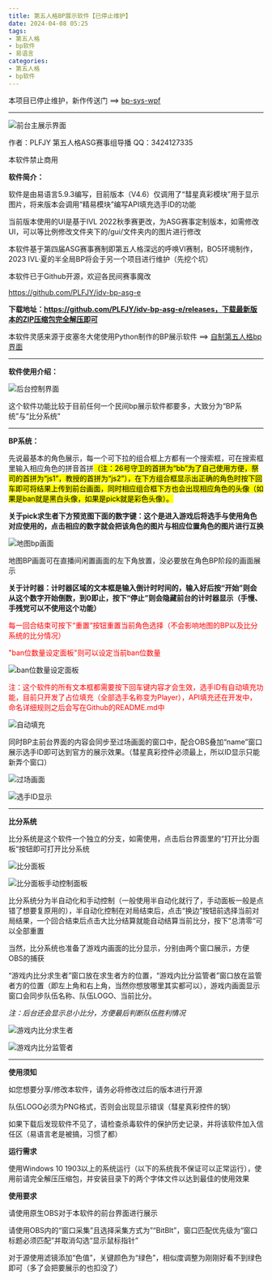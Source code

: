 ```yaml
---
title: 第五人格BP展示软件【已停止维护】
date: 2024-04-08 05:25
tags: 
- 第五人格
- bp软件
- 易语言
categories:
- 第五人格
- bp软件
---
```


本项目已停止维护，新作传送门 ==>
[bp-sys-wpf](https://blog.plfjy.top/2024/08/18/bp-sys-wpf/)

---

![](idv-bp-asg-e/1.webp "前台主展示界面")

作者：PLFJY  第五人格ASG赛事组导播  QQ：3424127335

本软件禁止商用

**软件简介：**

软件是由易语言5.9.3编写，目前版本（V4.6）仅调用了“彗星真彩模块”用于显示图片，将来版本会调用“精易模块”编写API填充选手ID的功能

当前版本使用的UI是基于IVL 2022秋季赛更改，为ASG赛事定制版本，如需修改UI，可以等比例修改文件夹下的/gui/文件夹内的图片进行修改

本软件基于第四届ASG赛事赛制即第五人格深远的呼唤VI赛制，BO5环境制作，2023 IVL·夏的半全局BP将会于另一个项目进行维护（先挖个坑）

本软件已于Github开源，欢迎各民间赛事魔改

https://github.com/PLFJY/idv-bp-asg-e

**下载地址：https://github.com/PLFJY/idv-bp-asg-e/releases，下载最新版本的ZIP压缩包完全解压即可**

本软件灵感来源于皮塞冬大佬使用Python制作的BP展示软件 ==> [自制第五人格bp界面](https://www.bilibili.com/opus/646596099450077185)

---

**软件使用介绍：**

![](idv-bp-asg-e/2.webp "后台控制界面")

这个软件功能比较于目前任何一个民间bp展示软件都要多，大致分为“BP系统”与“比分系统”

---

**BP系统：**

先说最基本的角色展示，每一个可下拉的组合框上方都有一个搜索框，可在搜索框里输入相应角色的拼音首拼<mark>（注：26号守卫的首拼为“bb”为了自己使用方便，祭司的首拼为“js1”，教授的首拼为“js2”），在下方组合框显示出正确的角色时按下回车即可将结果上传到前台画面，同时相应组合框下方也会出现相应角色的头像（如果是ban就是黑白头像，如果是pick就是彩色头像）。</mark>

**关于pick求生者下方预览图下面的数字键：这个是进入游戏后将选手与使用角色对应使用的，点击相应的数字就会把该角色的图片与相应位置角色的图片进行互换**

![](idv-bp-asg-e/3.webp "地图bp画面")

地图BP画面可在直播间闲置画面的左下角放置，没必要放在角色BP阶段的画面展示

**关于计时器：计时器区域的文本框是输入倒计时时间的，输入好后按“开始”则会从这个数字开始倒数，到0即止，按下“停止”则会隐藏前台的计时器显示（手慢、手残党可以不使用这个功能）**

<font color="red">每一回合结束可按下“重置“按钮重置当前角色选择（不会影响地图的BP以及比分系统的比分情况）

"ban位数量设定面板"则可以设定当前ban位数量</font>

![](idv-bp-asg-e/4.webp "ban位数量设定面板")

<font color="red">注：这个软件的所有文本框都需要按下回车键内容才会生效，选手ID有自动填充功能，目前只开发了占位填充（全部选手名称变为Player），API填充还在开发中，命名详细规则之后会写在Github的README.md中</font>

![](idv-bp-asg-e/5.webp "自动填充")

同时BP主前台界面的内容会同步至过场画面的窗口中，配合OBS叠加“name”窗口展示选手ID即可达到官方的展示效果。（彗星真彩控件必须最上，所以ID显示只能新弄个窗口）

![](idv-bp-asg-e/6.webp "过场画面")

![](idv-bp-asg-e/7.webp "选手ID显示")

---
**比分系统**

比分系统是这个软件一个独立的分支，如需使用，点击后台界面里的“打开比分面板“按钮即可打开比分系统

![](idv-bp-asg-e/8.webp "比分面板")

![](idv-bp-asg-e/9.webp "比分面板手动控制面板")

比分系统分为半自动化和手动控制（一般使用半自动化就行了，手动面板一般是点错了想要复原用的），半自动化控制在对局结束后，点击“换边”按钮前选择当前对局结果，一个回合结束后点击大比分结算就能自动结算当前比分，按下”总清零“可以全部重置

当然，比分系统也准备了游戏内画面的比分显示，分别由两个窗口展示，方便OBS的捕获

“游戏内比分求生者”窗口放在求生者方的位置，“游戏内比分监管者”窗口放在监管者方的位置（即左上角和右上角，当然你想放哪里其实都可以），游戏内画面显示窗口会同步队伍名称、队伍LOGO、当前比分。

*注：后台还会显示总小比分，方便最后判断队伍胜利情况*

![](idv-bp-asg-e/10.webp "游戏内比分求生者")

![](idv-bp-asg-e/11.webp "游戏内比分监管者")

---

**使用须知**

如您想要分享/修改本软件，请务必将修改过后的版本进行开源

队伍LOGO必须为PNG格式，否则会出现显示错误（彗星真彩控件的锅）

如果下载后发现软件不见了，请检查杀毒软件的保护历史记录，并将该软件加入信任区（易语言老是被搞，习惯了都）

**运行需求**

使用Windows 10 1903以上的系统运行（以下的系统我不保证可以正常运行），使用前请完全解压压缩包，并安装目录下的两个字体文件以达到最佳的使用效果

**使用要求**

请使用原生OBS对于本软件的前台界面进行展示

请使用OBS内的“窗口采集”且选择采集方式为”“BitBlt”，窗口匹配优先级为“窗口标题必须匹配”并取消勾选“显示鼠标指针”

对于源使用滤镜添加“色值”，关键颜色为“绿色”，相似度调整为刚刚好看不到绿色即可（多了会把要展示的也扣没了）